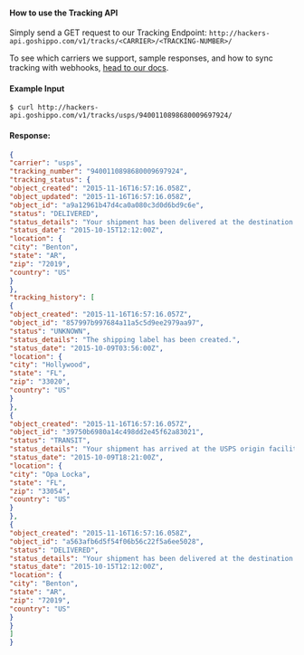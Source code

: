 #### How to use the Tracking API
Simply send a GET request to our Tracking Endpoint: 
`http://hackers-api.goshippo.com/v1/tracks/<CARRIER>/<TRACKING-NUMBER>/`

To see which carriers we support, sample responses, and how to sync tracking with webhooks, [head to our docs](http://r.goshippo.com/tracking-api-docs).


#### Example Input

```shell
$ curl http://hackers-api.goshippo.com/v1/tracks/usps/9400110898680009697924/
```
#### Response:

```json
{
"carrier": "usps",
"tracking_number": "9400110898680009697924",
"tracking_status": {
"object_created": "2015-11-16T16:57:16.058Z",
"object_updated": "2015-11-16T16:57:16.058Z",
"object_id": "a9a12961b47d4ca0a080c3d0d6bd9c6e",
"status": "DELIVERED",
"status_details": "Your shipment has been delivered at the destination mailbox.",
"status_date": "2015-10-15T12:12:00Z",
"location": {
"city": "Benton",
"state": "AR",
"zip": "72019",
"country": "US"
}
},
"tracking_history": [
{
"object_created": "2015-11-16T16:57:16.057Z",
"object_id": "857997b997684a11a5c5d9ee2979aa97",
"status": "UNKNOWN",
"status_details": "The shipping label has been created.",
"status_date": "2015-10-09T03:56:00Z",
"location": {
"city": "Hollywood",
"state": "FL",
"zip": "33020",
"country": "US"
}
},
{
"object_created": "2015-11-16T16:57:16.057Z",
"object_id": "39750b6980a14c498dd2e45f62a83021",
"status": "TRANSIT",
"status_details": "Your shipment has arrived at the USPS origin facility.",
"status_date": "2015-10-09T18:21:00Z",
"location": {
"city": "Opa Locka",
"state": "FL",
"zip": "33054",
"country": "US"
}
},
{
"object_created": "2015-11-16T16:57:16.058Z",
"object_id": "a563afb6d5f54f06b56c22f5a6ee5028",
"status": "DELIVERED",
"status_details": "Your shipment has been delivered at the destination mailbox.",
"status_date": "2015-10-15T12:12:00Z",
"location": {
"city": "Benton",
"state": "AR",
"zip": "72019",
"country": "US"
}
}
]
}
```

